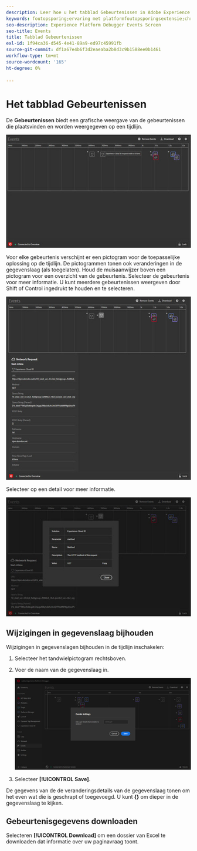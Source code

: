 ```yaml
---
description: Leer hoe u het tabblad Gebeurtenissen in Adobe Experience Platform Debugger gebruikt.
keywords: foutopsporing;ervaring met platformfoutopsporingsextensie;chroom;extensie;gebeurtenissen;dtm;target
seo-description: Experience Platform Debugger Events Screen
seo-title: Events
title: Tabblad Gebeurtenissen
exl-id: 1f94ca36-d545-4e41-89a9-ed97c45991fb
source-git-commit: df1a67e4b6f3d2eaeaba2b8d3c9b1588ee0b1461
workflow-type: tm+mt
source-wordcount: '165'
ht-degree: 0%

---
```


# Het tabblad Gebeurtenissen

De **Gebeurtenissen** biedt een grafische weergave van de gebeurtenissen die plaatsvinden en worden weergegeven op een tijdlijn.

![](images/events.jpg)

Voor elke gebeurtenis verschijnt er een pictogram voor de toepasselijke oplossing op de tijdlijn. De pictogrammen tonen ook veranderingen in de gegevenslaag (als toegelaten). Houd de muisaanwijzer boven een pictogram voor een overzicht van de gebeurtenis. Selecteer de gebeurtenis voor meer informatie. U kunt meerdere gebeurtenissen weergeven door Shift of Control ingedrukt te houden en te selecteren.

![](images/events-details.jpg)

Selecteer op een detail voor meer informatie.

![](images/events-details-more.jpg)

## Wijzigingen in gegevenslaag bijhouden

Wijzigingen in gegevenslagen bijhouden in de tijdlijn inschakelen:

1. Selecteer het tandwielpictogram rechtsboven.
1. Voer de naam van de gegevenslaag in.

   ![](images/event-datalayer.jpg)

1. Selecteer **[!UICONTROL Save]**.

De gegevens van de de veranderingsdetails van de gegevenslaag tonen om het even wat die is geschrapt of toegevoegd. U kunt **{}** om dieper in de gegevenslaag te kijken.

## Gebeurtenisgegevens downloaden

Selecteren **[!UICONTROL Download]** om een dossier van Excel te downloaden dat informatie over uw paginavraag toont.
